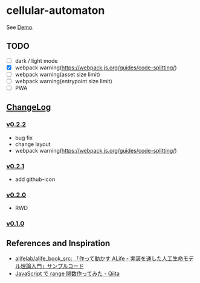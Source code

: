 # cellular-automaton

See [Demo](https://l1ck0h.github.io/cellular-automaton/).

## TODO

- [ ] dark / light mode
- [x] webpack warning(https://webpack.js.org/guides/code-splitting/)
- [ ] webpack warning(asset size limit)
- [ ] webpack warning(entrypoint size limit)
- [ ] PWA

## [ChangeLog](https://github.com/l1ck0h/cellular-automaton/releases)

### [v0.2.2](https://github.com/l1ck0h/cellular-automaton/tree/v0.2.2)

- bug fix
- change layout
- webpack warning(https://webpack.js.org/guides/code-splitting/)

### [v0.2.1](https://github.com/l1ck0h/cellular-automaton/tree/v0.2.1)

- add github-icon

### [v0.2.0](https://github.com/l1ck0h/cellular-automaton/tree/v0.2.0)

- RWD

### [v0.1.0](https://github.com/l1ck0h/cellular-automaton/tree/v0.1.0)

## References and Inspiration

- [alifelab/alife_book_src: 「作って動かす ALife - 実装を通した人工生命モデル理論入門」サンプルコード](https://github.com/alifelab/alife_book_src)
- [JavaScript で range 関数作ってみた - Qiita](https://qiita.com/RyutaKojima/items/168632d4980e65a285f3)
